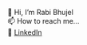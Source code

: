 👋 Hi, I’m Rabi Bhujel  
📫 How to reach me...  
🔗 [LinkedIn](https://www.linkedin.com/in/rabi-bhujel-89b057276/)  

<!---
vzl-rbi/vzl-rbi is a ✨ special ✨ repository because its `README.md` (this file) appears on your GitHub profile.
You can click the Preview link to take a look at your changes.
--->


